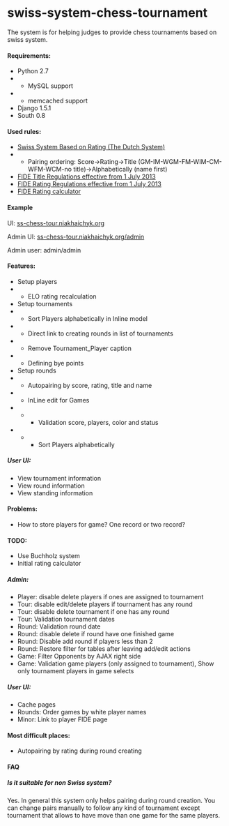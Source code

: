 swiss-system-chess-tournament
=============================

The system is for helping judges to provide chess tournaments based on swiss system.

#### Requirements:
* Python 2.7
* * MySQL support
* * memcached support
* Django 1.5.1
* South 0.8

#### Used rules:
* [Swiss System Based on Rating (The Dutch System)](http://www.fide.com/fide/handbook.html?id=83&view=article)
* * Pairing ordering: Score->Rating->Title (GM-IM-WGM-FM-WIM-CM-WFM-WCM-no title)->Alphabetically (name first)
* [FIDE Title Regulations effective from 1 July 2013](http://www.fide.com/component/handbook/?id=163&view=article)
* [FIDE Rating Regulations effective from 1 July 2013](http://www.fide.com/fide/handbook.html?id=161&view=article)
* [FIDE Rating calculator](http://ratings.fide.com/calculator_rtd.phtml)

#### Example
UI: [ss-chess-tour.niakhaichyk.org](http://ss-chess-tour.niakhaichyk.org/)

Admin UI: [ss-chess-tour.niakhaichyk.org/admin](http://ss-chess-tour.niakhaichyk.org/admin/)

Admin user: admin/admin

#### Features:
* Setup players
* * ELO rating recalculation
* Setup tournaments
* * Sort Players alphabetically in Inline model
* * Direct link to creating rounds in list of tournaments
* * Remove Tournament_Player caption
* * Defining bye points
* Setup rounds
* * Autopairing by score, rating, title and name
* * InLine edit for Games
* * * Validation score, players, color and status 
* * * Sort Players alphabetically

##### User UI:
* View tournament information
* View round information
* View standing information

#### Problems:
* How to store players for game? One record or two record?

#### TODO:
* Use Buchholz system
* Initial rating calculator

##### Admin:
* Player: disable delete players if ones are assigned to tournament
* Tour: disable edit/delete players if tournament has any round
* Tour: disable delete tournament if one has any round
* Tour: Validation tournament dates
* Round: Validation round date
* Round: disable delete if round have one finished game
* Round: Disable add round if players less than 2
* Round: Restore filter for tables after leaving add/edit actions
* Game: Filter Opponents by AJAX right side
* Game: Validation game players (only assigned to tournament), Show only tournament players in game selects

##### User UI:
* Cache pages
* Rounds: Order games by white player names
* Minor: Link to player FIDE page

#### Most difficult places:
* Autopairing by rating during round creating

#### FAQ
##### Is it suitable for non Swiss system?
Yes. In general this system only helps pairing during round creation. 
You can change pairs manually to follow any kind of tournament except tournament that allows to have move
than one game for the same players. 
